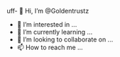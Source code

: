 uff- 👋 Hi, I’m @Goldentrustz
- 👀 I’m interested in ...
- 🌱 I’m currently learning ...
- 💞️ I’m looking to collaborate on ...
- 📫 How to reach me ...

<!---
Goldentrustz/Goldentrustz is a ✨ special ✨ repository because its `README.md` (this file) appears on your GitHub profile.
You can click the Preview link to take a look at your changes.
--->
